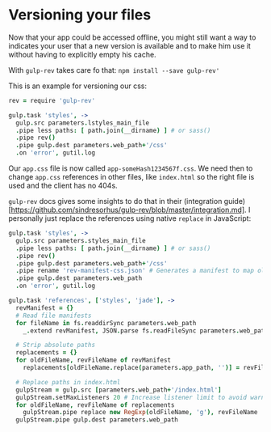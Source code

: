 # Versioning your files

Now that your app could be accessed offline, you might still want a way to indicates your user that a new version is available and to make him use it without having to explicitly empty his cache.

With `gulp-rev` takes care fo that:
`npm install --save gulp-rev'`

This is an example for versioning our css:
```coffeescript
rev = require 'gulp-rev'

gulp.task 'styles', ->
  gulp.src parameters.lstyles_main_file
  .pipe less paths: [ path.join(__dirname) ] # or sass()
  .pipe rev()
  .pipe gulp.dest parameters.web_path+'/css'
  .on 'error', gutil.log
```

Our `app.css` file is now called `app-someHash1234567f.css`.
We need then to change `app.css` references in other files, like `index.html` so the right file is used and the client has no 404s.

`gulp-rev` docs gives some insights to do that in their (integration guide)[https://github.com/sindresorhus/gulp-rev/blob/master/integration.md].
I personally just replace the references using native `replace` in JavaScript:

```coffeescript
gulp.task 'styles', ->
  gulp.src parameters.styles_main_file
  .pipe less paths: [ path.join(__dirname) ] # or sass()
  .pipe rev()
  .pipe gulp.dest parameters.web_path+'/css'
  .pipe rename 'rev-manifest-css.json' # Generates a manifest to map old file names with new ones
  .pipe gulp.dest parameters.web_path
  .on 'error', gutil.log

gulp.task 'references', ['styles', 'jade'], ->
  revManifest = {}
  # Read file manifests
  for fileName in fs.readdirSync parameters.web_path
    _.extend revManifest, JSON.parse fs.readFileSync parameters.web_path+'/'+fileName, 'utf8' if /^(rev-manifest)/.test fileName

  # Strip absolute paths
  replacements = {}
  for oldFileName, revFileName of revManifest
    replacements[oldFileName.replace(parameters.app_path, '')] = revFileName.replace(parameters.app_path, '')

  # Replace paths in index.html
  gulpStream = gulp.src [parameters.web_path+'/index.html']
  gulpStream.setMaxListeners 20 # Increase listener limit to avoid warning message from node
  for oldFileName, revFileName of replacements
    gulpStream.pipe replace new RegExp(oldFileName, 'g'), revFileName
  gulpStream.pipe gulp.dest parameters.web_path
```
